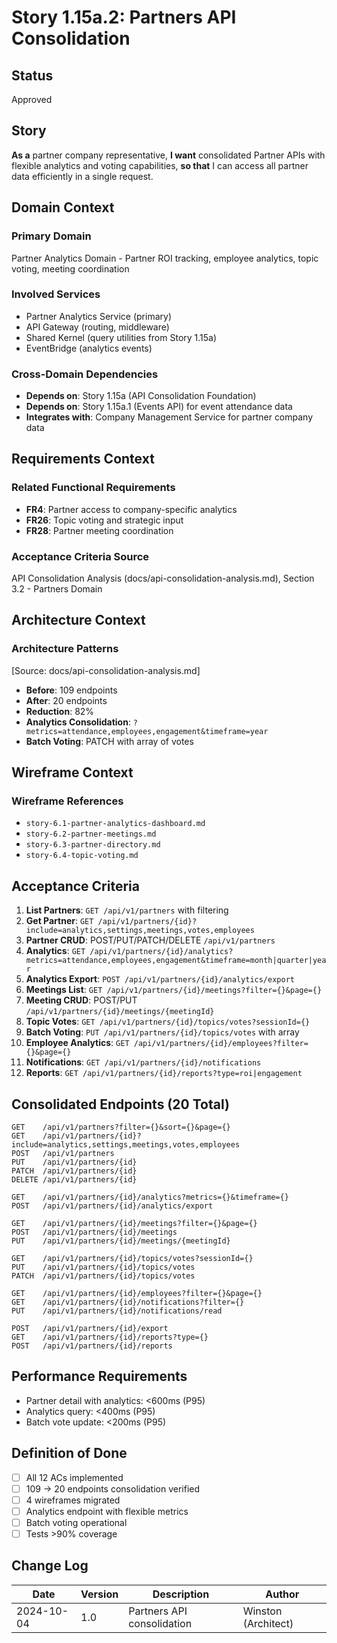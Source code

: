 # Story 1.15a.2: Partners API Consolidation

## Status
Approved

## Story

**As a** partner company representative,
**I want** consolidated Partner APIs with flexible analytics and voting capabilities,
**so that** I can access all partner data efficiently in a single request.

## Domain Context

### Primary Domain
Partner Analytics Domain - Partner ROI tracking, employee analytics, topic voting, meeting coordination

### Involved Services
- Partner Analytics Service (primary)
- API Gateway (routing, middleware)
- Shared Kernel (query utilities from Story 1.15a)
- EventBridge (analytics events)

### Cross-Domain Dependencies
- **Depends on**: Story 1.15a (API Consolidation Foundation)
- **Depends on**: Story 1.15a.1 (Events API) for event attendance data
- **Integrates with**: Company Management Service for partner company data

## Requirements Context

### Related Functional Requirements
- **FR4**: Partner access to company-specific analytics
- **FR26**: Topic voting and strategic input
- **FR28**: Partner meeting coordination

### Acceptance Criteria Source
API Consolidation Analysis (docs/api-consolidation-analysis.md), Section 3.2 - Partners Domain

## Architecture Context

### Architecture Patterns
[Source: docs/api-consolidation-analysis.md]
- **Before**: 109 endpoints
- **After**: 20 endpoints
- **Reduction**: 82%
- **Analytics Consolidation**: `?metrics=attendance,employees,engagement&timeframe=year`
- **Batch Voting**: PATCH with array of votes

## Wireframe Context

### Wireframe References
- `story-6.1-partner-analytics-dashboard.md`
- `story-6.2-partner-meetings.md`
- `story-6.3-partner-directory.md`
- `story-6.4-topic-voting.md`

## Acceptance Criteria

1. **List Partners**: `GET /api/v1/partners` with filtering
2. **Get Partner**: `GET /api/v1/partners/{id}?include=analytics,settings,meetings,votes,employees`
3. **Partner CRUD**: POST/PUT/PATCH/DELETE `/api/v1/partners`
4. **Analytics**: `GET /api/v1/partners/{id}/analytics?metrics=attendance,employees,engagement&timeframe=month|quarter|year`
5. **Analytics Export**: `POST /api/v1/partners/{id}/analytics/export`
6. **Meetings List**: `GET /api/v1/partners/{id}/meetings?filter={}&page={}`
7. **Meeting CRUD**: POST/PUT `/api/v1/partners/{id}/meetings/{meetingId}`
8. **Topic Votes**: `GET /api/v1/partners/{id}/topics/votes?sessionId={}`
9. **Batch Voting**: `PUT /api/v1/partners/{id}/topics/votes` with array
10. **Employee Analytics**: `GET /api/v1/partners/{id}/employees?filter={}&page={}`
11. **Notifications**: `GET /api/v1/partners/{id}/notifications`
12. **Reports**: `GET /api/v1/partners/{id}/reports?type=roi|engagement`

## Consolidated Endpoints (20 Total)

```
GET    /api/v1/partners?filter={}&sort={}&page={}
GET    /api/v1/partners/{id}?include=analytics,settings,meetings,votes,employees
POST   /api/v1/partners
PUT    /api/v1/partners/{id}
PATCH  /api/v1/partners/{id}
DELETE /api/v1/partners/{id}

GET    /api/v1/partners/{id}/analytics?metrics={}&timeframe={}
POST   /api/v1/partners/{id}/analytics/export

GET    /api/v1/partners/{id}/meetings?filter={}&page={}
POST   /api/v1/partners/{id}/meetings
PUT    /api/v1/partners/{id}/meetings/{meetingId}

GET    /api/v1/partners/{id}/topics/votes?sessionId={}
PUT    /api/v1/partners/{id}/topics/votes
PATCH  /api/v1/partners/{id}/topics/votes

GET    /api/v1/partners/{id}/employees?filter={}&page={}
GET    /api/v1/partners/{id}/notifications?filter={}
PUT    /api/v1/partners/{id}/notifications/read

POST   /api/v1/partners/{id}/export
GET    /api/v1/partners/{id}/reports?type={}
POST   /api/v1/partners/{id}/reports
```

## Performance Requirements

- Partner detail with analytics: <600ms (P95)
- Analytics query: <400ms (P95)
- Batch vote update: <200ms (P95)

## Definition of Done

- [ ] All 12 ACs implemented
- [ ] 109 → 20 endpoints consolidation verified
- [ ] 4 wireframes migrated
- [ ] Analytics endpoint with flexible metrics
- [ ] Batch voting operational
- [ ] Tests >90% coverage

## Change Log

| Date | Version | Description | Author |
|------|---------|-------------|--------|
| 2024-10-04 | 1.0 | Partners API consolidation | Winston (Architect) |
